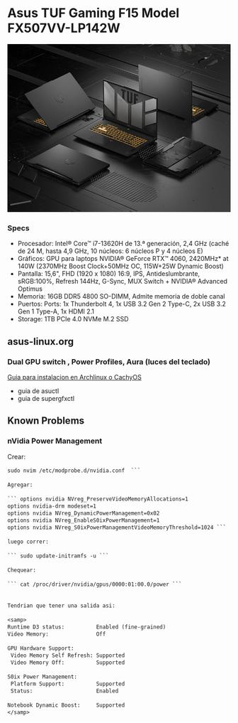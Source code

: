 # Asus TUF Gaming F15 Model FX507VV-LP142W

![F15](/images/asus_tuf_f15.jpg)

### Specs

- Procesador: 
Intel® Core™ i7-13620H de 13.ª generación, 2,4 GHz (caché de 24 M, hasta 4,9 GHz, 10 núcleos: 6 núcleos P y 4 núcleos E)
- Gráficos: 
GPU para laptops NVIDIA® GeForce RTX™ 4060, 2420MHz* at 140W (2370MHz Boost Clock+50MHz OC, 115W+25W Dynamic Boost)
- Pantalla: 
15,6", FHD (1920 x 1080) 16:9, IPS, Antideslumbrante, sRGB:100%, Refresh 144Hz, G-Sync, MUX Switch + NVIDIA® Advanced Optimus
- Memoria: 
16GB DDR5 4800 SO-DIMM, Admite memoria de doble canal
- Puertos:
Ports:
1x Thunderbolt 4, 1x USB 3.2 Gen 2 Type-C, 2x USB 3.2 Gen 1 Type-A, 1x HDMI 2.1
- Storage:
1TB PCIe 4.0 NVMe M.2 SSD

##  asus-linux.org

### Dual GPU switch , Power Profiles, Aura (luces del teclado)

[Guia para instalacion en Archlinux o CachyOS](https://asus-linux.org/guides/arch-guide/)
- guia de asuctl 
- guia de supergfxctl

## Known Problems

### nVidia Power Management

Crear: 

``` sudo touch /etc/modprobe.d/nvidia.conf
sudo nvim /etc/modprobe.d/nvidia.conf  ```

Agregar:

``` options nvidia NVreg_PreserveVideoMemoryAllocations=1
options nvidia-drm modeset=1
options nvidia NVreg_DynamicPowerManagement=0x02
options nvidia NVreg_EnableS0ixPowerManagement=1
options nvidia NVreg_S0ixPowerManagementVideoMemoryThreshold=1024 ```

luego correr: 

``` sudo update-initramfs -u ```

Chequear:

``` cat /proc/driver/nvidia/gpus/0000:01:00.0/power ```


Tendrian que tener una salida asi:

<samp>
Runtime D3 status:          Enabled (fine-grained)
Video Memory:               Off

GPU Hardware Support:
 Video Memory Self Refresh: Supported
 Video Memory Off:          Supported

S0ix Power Management:
 Platform Support:          Supported
 Status:                    Enabled

Notebook Dynamic Boost:     Supported
</samp>





